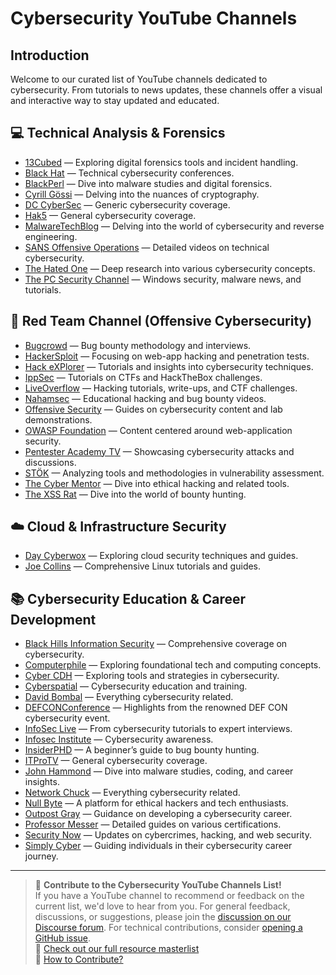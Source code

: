 # Cybersecurity YouTube Channels

## Introduction
Welcome to our curated list of YouTube channels dedicated to cybersecurity. From tutorials to news updates, these channels offer a visual and interactive way to stay updated and educated.

## :computer: Technical Analysis & Forensics

- [13Cubed](https://www.youtube.com/@13Cubed) — Exploring digital forensics tools and incident handling.
- [Black Hat](https://www.youtube.com/@BlackHatOfficialYT) — Technical cybersecurity conferences.
- [BlackPerl](https://www.youtube.com/@BlackPerl) — Dive into malware studies and digital forensics.
- [Cyrill Gössi](https://www.youtube.com/@cyrillgossi) — Delving into the nuances of cryptography.
- [DC CyberSec](https://www.youtube.com/@dccybersec) — Generic cybersecurity coverage.
- [Hak5](https://www.youtube.com/@hak5) — General cybersecurity coverage.
- [MalwareTechBlog](https://www.youtube.com/@MalwareTechBlog) — Delving into the world of cybersecurity and reverse engineering.
- [SANS Offensive Operations](https://www.youtube.com/@SANSOffensiveOperations) — Detailed videos on technical cybersecurity.
- [The Hated One](https://www.youtube.com/@TheHatedOne) — Deep research into various cybersecurity concepts.
- [The PC Security Channel](https://www.youtube.com/@pcsecuritychannel) — Windows security, malware news, and tutorials.

## :red_circle: Red Team Channel (Offensive Cybersecurity)

- [Bugcrowd](https://www.youtube.com/@Bugcrowd) — Bug bounty methodology and interviews.
- [HackerSploit](https://www.youtube.com/@HackerSploit) — Focusing on web-app hacking and penetration tests.
- [Hack eXPlorer](https://www.youtube.com/@HackeXPlorer) — Tutorials and insights into cybersecurity techniques.
- [IppSec](https://www.youtube.com/@ippsec) — Tutorials on CTFs and HackTheBox challenges.
- [LiveOverflow](https://www.youtube.com/@LiveOverflow) — Hacking tutorials, write-ups, and CTF challenges.
- [Nahamsec](https://www.youtube.com/@NahamSec) — Educational hacking and bug bounty videos.
- [Offensive Security](https://www.youtube.com/@OffSecTraining) — Guides on cybersecurity content and lab demonstrations.
- [OWASP Foundation](https://www.youtube.com/@OWASPGLOBAL) — Content centered around web-application security.
- [Pentester Academy TV](https://www.youtube.com/@PentesterAcademyTV) — Showcasing cybersecurity attacks and discussions.
- [STÖK](https://www.youtube.com/@STOKfredrik) — Analyzing tools and methodologies in vulnerability assessment.
- [The Cyber Mentor](https://www.youtube.com/@TCMSecurityAcademy) — Dive into ethical hacking and related tools.
- [The XSS Rat](https://www.youtube.com/@TheXSSrat) — Dive into the world of bounty hunting.

## :cloud: Cloud & Infrastructure Security

- [Day Cyberwox](https://www.youtube.com/@DayCyberwox) — Exploring cloud security techniques and guides.
- [Joe Collins](https://www.youtube.com/@EzeeLinux) — Comprehensive Linux tutorials and guides.

## :books: Cybersecurity Education & Career Development

- [Black Hills Information Security](https://www.youtube.com/@BlackHillsInformationSecurity) — Comprehensive coverage on cybersecurity.
- [Computerphile](https://www.youtube.com/@Computerphile) — Exploring foundational tech and computing concepts.
- [Cyber CDH](https://www.youtube.com/@cybercdh) — Exploring tools and strategies in cybersecurity.
- [Cyberspatial](https://www.youtube.com/@Cyberspatial) — Cybersecurity education and training.
- [David Bombal](https://www.youtube.com/@davidbombal) — Everything cybersecurity related.
- [DEFCONConference](https://www.youtube.com/@DEFCONConference) — Highlights from the renowned DEF CON cybersecurity event.
- [InfoSec Live](https://www.youtube.com/@infoseclive) — From cybersecurity tutorials to expert interviews.
- [Infosec Institute](https://www.youtube.com/@InfosecEdu) — Cybersecurity awareness.
- [InsiderPHD](https://www.youtube.com/@InsiderPhD) — A beginner’s guide to bug bounty hunting.
- [ITProTV](https://www.youtube.com/@ItproTv) — General cybersecurity coverage.
- [John Hammond](https://www.youtube.com/@_JohnHammond) — Dive into malware studies, coding, and career insights.
- [Network Chuck](https://www.youtube.com/@NetworkChuck) — Everything cybersecurity related.
- [Null Byte](https://www.youtube.com/@NullByteWHT) — A platform for ethical hackers and tech enthusiasts.
- [Outpost Gray](https://www.youtube.com/@OutpostGray) — Guidance on developing a cybersecurity career.
- [Professor Messer](https://www.youtube.com/@professormesser) — Detailed guides on various certifications.
- [Security Now](https://www.youtube.com/@securitynow) — Updates on cybercrimes, hacking, and web security.
- [Simply Cyber](https://www.youtube.com/@SimplyCyber) — Guiding individuals in their cybersecurity career journey.

---

> 💬 **Contribute to the Cybersecurity YouTube Channels List!**  
> If you have a YouTube channel to recommend or feedback on the current list, we'd love to hear from you. For general feedback, discussions, or suggestions, please join the [discussion on our Discourse forum](https://community.crushingsecurity.com/t/cybersecurity-youtube-channels/103). For technical contributions, consider [opening a GitHub issue](https://github.com/crushing-security/Crushing-Security-Community/issues).  
> 🔗 [Check out our full resource masterlist](https://community.crushingsecurity.com/t/comunity-resource-masterlist/90)  
> 📖 [How to Contribute?](https://community.crushingsecurity.com/t/about-the-resources-category/84)

